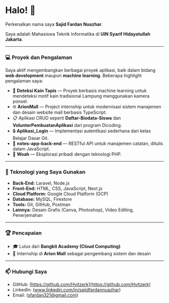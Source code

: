 # Halo! 👋

Perkenalkan nama saya **Sajid Fardan Nuazhar**.

Saya adalah Mahasiswa Teknik Informatika di **UIN Syarif Hidayatullah Jakarta**.

---

### 💻 Proyek dan Pengalaman

Saya aktif mengembangkan berbagai proyek aplikasi, baik dalam bidang **web development** maupun **machine learning**. Beberapa highlight pengalaman saya:

- 🚀 **Deteksi Kain Tapis** — Proyek berbasis machine learning untuk mendeteksi motif kain tradisional Lampung menggunakan kamera ponsel.
- 🌐 **ArionMall** — Project internship untuk modernisasi sistem manajemen dan desain website mall berbasis TypeScript.
- 📋 Aplikasi CRUD seperti **Daftar-Biodata-Siswa** dan **VolunterPembuatanAplikasi** dari program Dicoding.
- 🔒 **Aplikasi_Login** — Implementasi autentikasi sederhana dari kelas Belajar Dasar Git.
- 📒 **notes-app-back-end** — RESTful API untuk manajemen catatan, ditulis dalam JavaScript.
- 🌈 **Woah** — Eksplorasi pribadi dengan teknologi PHP.

---

### 🔧 Teknologi yang Saya Gunakan

- **Back-End:** Laravel, Node.js
- **Front-End:** HTML, CSS, JavaScript, Next.js
- **Cloud Platform:** Google Cloud Platform (GCP)
- **Database:** MySQL, Firestore
- **Tools:** Git, GitHub, Postman
- **Lainnya:** Desain Grafis (Canva, Photoshop), Video Editing, Penerjemahan

---

### 🏆 Pencapaian

- 🎓 Lulus dari **Bangkit Academy (Cloud Computing)**
- 🏢 Internship di **Arion Mall** sebagai pengembang sistem dan desain

---

### 📫 Hubungi Saya

- GitHub: [https://github.com/Hvitzerk](https://github.com/Hvitzerk)
- LinkedIn: (www.linkedin.com/in/sajidfardannuazhar)
- Email: (sfardan321@gmail.com)

